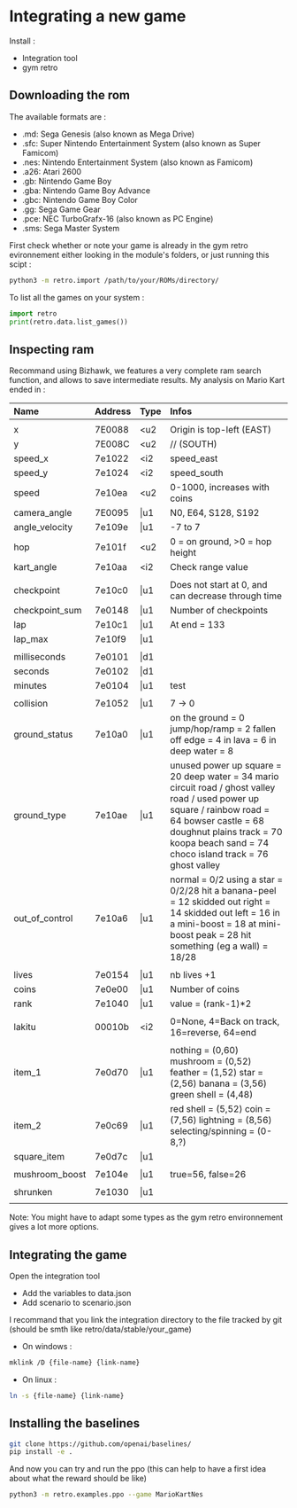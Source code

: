 # Integrating a new game

Install :
* Integration tool
* gym retro

## Downloading the rom

The available formats are :
* .md: Sega Genesis (also known as Mega Drive)
* .sfc: Super Nintendo Entertainment System (also known as Super Famicom)
* .nes: Nintendo Entertainment System (also known as Famicom)
* .a26: Atari 2600
* .gb: Nintendo Game Boy
* .gba: Nintendo Game Boy Advance
* .gbc: Nintendo Game Boy Color
* .gg: Sega Game Gear
* .pce: NEC TurboGrafx-16 (also known as PC Engine)
* .sms: Sega Master System

First check whether or note your game is already in the gym retro evironnement either looking in the module's folders, or just running this scipt :
```bash
python3 -m retro.import /path/to/your/ROMs/directory/
```

To list all the games on your system :
```python
import retro
print(retro.data.list_games())
```


## Inspecting ram

Recommand using Bizhawk, we features a very complete ram search function, and allows to save intermediate results. My analysis on Mario Kart ended in :

| Name | Address | Type | Infos |
| :- | :- | :- | :- |
| |   
| x | 7E0088 | <u2 | Origin is top-left (EAST) |   
| y | 7E008C | <u2 | // (SOUTH) |   
| speed_x | 7e1022 | <i2 | speed_east |   
| speed_y | 7e1024 | <i2 | speed_south |   
| speed | 7e10ea | <u2 | 0-1000, increases with coins |   
| camera_angle | 7E0095 | \|u1 | N0, E64, S128, S192 |   
| angle_velocity | 7e109e | \|u1 | -7 to 7 |   
| hop | 7e101f | <u2 | 0 = on ground, >0 = hop height |   
| kart_angle | 7e10aa | <i2 | Check range value |   
| |   
| checkpoint | 7e10c0 | \|u1 | Does not start at 0, and can decrease through time |   
| checkpoint_sum | 7e0148 | \|u1 | Number of checkpoints |   
| lap | 7e10c1 | \|u1 | At end = 133 |   
| lap_max | 7e10f9 | \|u1 |  |   
|  |   
| milliseconds | 7e0101 | \|d1 |  |   
| seconds | 7e0102 | \|d1 |  |   
| minutes | 7e0104 | \|u1 | test |   
|  |   
| collision | 7e1052 | \|u1 | 7 -> 0 |   
| ground_status | 7e10a0 | \|u1 | on the ground = 0 jump/hop/ramp = 2 fallen off edge = 4 in lava = 6 in deep water = 8 |   
| ground_type | 7e10ae | \|u1 | unused power up square = 20 deep water = 34 mario circuit road / ghost valley road / used power up square / rainbow road = 64 bowser castle = 68 doughnut plains track = 70 koopa beach sand = 74 choco island track = 76 ghost valley |   
| out_of_control | 7e10a6 | \|u1 | normal = 0/2 using a star = 0/2/28 hit a banana-peel = 12 skidded out right = 14 skidded out left = 16 in a mini-boost = 18 at mini-boost peak = 28 hit something (eg a wall) = 18/28 |   
|  |   
| lives | 7e0154 | \|u1 | nb lives +1 |   
| coins | 7e0e00 | \|u1 | Number of coins |   
| rank | 7e1040 | \|u1 | value = (rank-1)*2 |   
|  |   
| lakitu | 00010b | <i2 | 0=None, 4=Back on track, 16=reverse, 64=end |   
|  |   
| item_1 | 7e0d70 | \|u1 | nothing = (0,60) mushroom = (0,52) feather = (1,52) star = (2,56) banana = (3,56) green shell = (4,48)  |   
| item_2 | 7e0c69 | \|u1 | red shell = (5,52) coin = (7,56) lightning = (8,56) selecting/spinning = (0-8,?) |   
| square_item | 7e0d7c | \|u1 |  |  
|  |
| mushroom_boost | 7e104e | \|u1 | true=56, false=26 |  
|  |
| shrunken | 7e1030 |\|u1 |  |   
|  |

Note: You might have to adapt some types as the gym retro environnement gives a lot more options.

## Integrating the game

Open the integration tool
* Add the variables to data.json
* Add scenario to scenario.json

I recommand that you link the integration directory to the file tracked by git (should be smth like retro/data/stable/your_game)
* On windows : 
```bash
mklink /D {file-name} {link-name} 
```
* On linux : 
```bash
ln -s {file-name} {link-name}
```

## Installing the baselines

```bash
git clone https://github.com/openai/baselines/
pip install -e .
```

And now you can try and run the ppo (this can help to have a first idea about what the reward should be like)
```bash
python3 -m retro.examples.ppo --game MarioKartNes
```